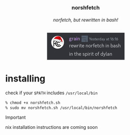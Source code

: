 <center>
  <h3>norshfetch</h3>
  <h6>norfetch, but rewritten in bash!</h6>
  <img src="./images/motivation.png">
</center>

# installing

check if your `$PATH` includes `/usr/local/bin`

```shell
% chmod +x norshfetch.sh
% sudo mv norshfetch.sh /usr/local/bin/norshfetch
```

>[!IMPORTANT]
>nix installation instructions are coming soon
